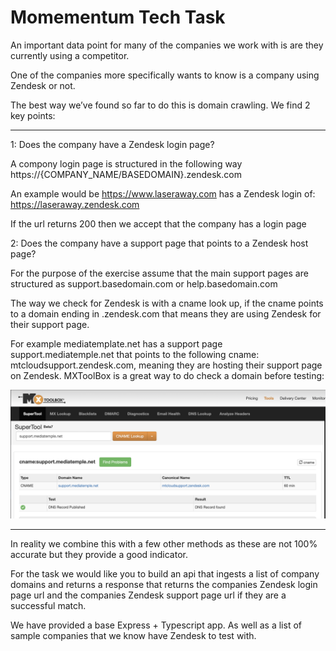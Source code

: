 # Momementum Tech Task

An important data point for many of the companies we work with is are they currently using a competitor.

One of the companies more specifically wants to know is a company using Zendesk or not.

The best way we’ve found so far to do this is domain crawling. We find 2 key points:

---

1: Does the company have a Zendesk login page?

A compony login page is structured in the following way https://{COMPANY_NAME/BASEDOMAIN}.zendesk.com

An example would be https://www.laseraway.com has a Zendesk login of: https://laseraway.zendesk.com

If the url returns 200 then we accept that the company has a login page

2: Does the company have a support page that points to a Zendesk host page?

For the purpose of the exercise assume that the main support pages are structured as support.basedomain.com or help.basedomain.com

The way we check for Zendesk is with a cname look up, if the cname points to a domain ending in .zendesk.com that means they are using Zendesk for their support page.

For example mediatemplate.net has a support page support.mediatemple.net that points to the following cname: mtcloudsupport.zendesk.com, meaning they are hosting their support page on Zendesk. MXToolBox is a great way to do check a domain before testing:

![mxtoolbox](shot.png)

---

In reality we combine this with a few other methods as these are not 100% accurate but they provide a good indicator.

For the task we would like you to build an api that ingests a list of company domains and returns a response that returns the companies Zendesk login page url and the companies Zendesk support page url if they are a successful match.

We have provided a base Express + Typescript app. As well as a list of sample companies that we know have Zendesk to test with.
